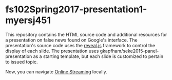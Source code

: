# fs102Spring2017-presentation1-myersj451

This repository contains the HTML source code and additional resources for a presentation on false news found on Google's interface. The presentation's source code uses the
[reveal.js](https://github.com/hakimel/reveal.js/) framework to control the display of each slide. The presentation uses gkapfham/seke2015-panel-presentation as a starting template, but each slide is customized to pertain to issued topic. 


Now, you can navigate [Online Streaming](http://cdn.rawgit.com/myersj451/FS102-piracy_presentation-myersj451/master/piracy6.html#/) locally.
